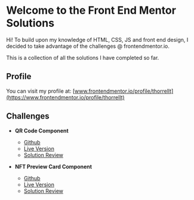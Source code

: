 # Welcome to the Front End Mentor Solutions

Hi! To build upon my knowledge of HTML, CSS, JS and front end design, I decided to take advantage of the challenges @ frontendmentor.io.  

      
This is a collection of all the solutions I have completed so far. 

## Profile
You can visit my profile at: [www.frontendmentor.io/profile/thorrellt](https://www.frontendmentor.io/profile/thorrellt)

## Challenges

- **QR Code Component**
	- [Github](https://github.com/thorrellt/practice-qrcode-fem)
	- [Live Version](https://thorrellt.github.io/practice-qrcode-fem/)
	- [Solution Review](https://www.frontendmentor.io/solutions/qr-code-component-challenge-vqncH1C9x)

- **NFT Preview Card Component**
	- [Github](https://github.com/thorrellt/practice-nftcard-fem)
	- [Live Version](https://thorrellt.github.io/practice-nftcard-fem/)
	- [Solution Review](https://www.frontendmentor.io/solutions/newbie-final-attempt-AHi4VfCZX)
